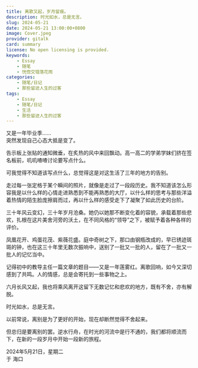 ```yaml
---
title: 离歌又起，岁月留痕。　
description: 时光如水，总是无言。
slug: 2024-05-21
date: 2024-05-21 13:00:00+0800
image: Cover.jpeg
provider: gitalk
card: summary
license: No open licensing is provided.
keywords:
    - Essay
    - 随笔
    - 恍惚交错落花雨
categories:
    - 随笔/日记
    - 那些留迹人生的过客
tags:
    - Essay
    - 随笔/日记
    - 生活
    - 那些留迹人生的过客
---
```


又是一年毕业季……  
突然发现自己心态大抵是变了。  

告示板上张贴的通知微垂，在炙热的风中来回飘动。高一高二的学弟学妹们挤在签名板前，叽叽喳喳讨论要写点什么。

可我觉得不知道该写点什么，总觉得这是对这生活了三年的地方的告别。

走过每一张定格于某个瞬间的照片，就像是走过了一段段历史。我不知道该怎么形容我是以什么样的心情走进熟悉到不能再熟悉的大厅，以什么样的思考与那些洋溢着热情的陌生脸庞擦肩而过，再以什么样的感受走下了凝聚了如此历史的台阶。

三十年风云变幻，三十年岁月沧桑。她仍以她那不断变化着的容貌，承载着那些悲欢，扎根在这片美舍河旁的沃土，在不同风格的“领导”之下，被赋予着各种各样的评价。

凤凰花开、鸡蛋花茂、紫薇花盛。庭中奇树之下，那口由钢瓶改成的，早已锈迹斑斑的钟，也在这三十年里无数次振响中，送别了一批又一批的人，留在了一批又一批人的记忆当中。

记得初中的教导主任一篇文章的题目——又是一年莲雾红。离歌回响，如今又深切感到了共鸣。人的情感，总是会寄托到一些事物之上。

六月长风又起，我也将乘风离开这留下无数记忆和悲欢的地方，既有不舍，亦有解脱。

时光如水，总是无言。

以前常说，离别是为了更好的开始，现在却断然觉得不舍起来。

但总归是要离别的罢。逆水行舟，在时光的河流中是行不通的，我们都将顺流而下，在新的一段岁月中开始一段新的旅程。


2024年5月21日，星期二  
于 海口

